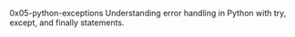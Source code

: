 0x05-python-exceptions
Understanding error handling in Python with try, except, and finally statements.

